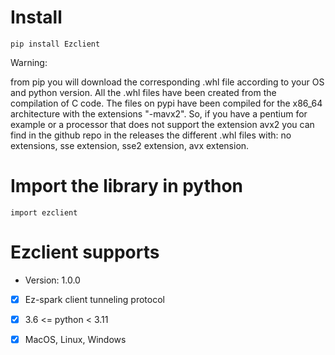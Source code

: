 # Install
```
pip install Ezclient
```

Warning:

from pip you will download the corresponding .whl file according to your OS and python version.
All the .whl files have been created from the compilation of C code. The files on pypi have been compiled
for the x86_64 architecture with the extensions "-mavx2". So, if you have a pentium for example
or a processor that does not support the extension avx2 you can find in the github repo in the releases
the different .whl files with: no extensions, sse extension, sse2 extension, avx extension.

# Import the library in python

```
import ezclient
```

# Ezclient supports

- Version: 1.0.0

 - [x] Ez-spark client tunneling protocol
 - [x] 3.6 <= python < 3.11
 - [x] MacOS, Linux, Windows
 
